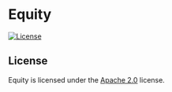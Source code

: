 # Equity

[![License](https://img.shields.io/github/license/LXGaming/Equity?label=License&cacheSeconds=86400)](https://github.com/LXGaming/Equity/blob/master/LICENSE)

## License
Equity is licensed under the [Apache 2.0](https://github.com/LXGaming/Equity/blob/master/LICENSE) license.